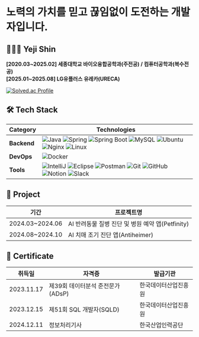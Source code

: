 <!--
**yereumi/yereumi** is a ✨ _special_ ✨ repository because its `README.md` (this file) appears on your GitHub profile.

Here are some ideas to get you started:

- 🔭 I’m currently working on ...
- 🌱 I’m currently learning ...
- 👯 I’m looking to collaborate on ...
- 🤔 I’m looking for help with ...
- 💬 Ask me about ...
- 📫 How to reach me: ...
- 😄 Pronouns: ...
- ⚡ Fun fact: ...
-->

# 노력의 가치를 믿고 끊임없이 도전하는 개발자입니다.

## 👩🏻‍💻 Yeji Shin

<!--
[![Mail](https://img.shields.io/badge/Mail-EA4335?style=flat&logo=Gmail&logoColor=white)]()
[![Blog](https://img.shields.io/badge/Blog-20C997?style=flat&logo=Velog&logoColor=white)](https://velog.io/@yereumi)
[![Instagram](https://img.shields.io/badge/Instagram-E4405F?style=flat&logo=Instagram&logoColor=white)](https://www.instagram.com/ye.reumi/)
-->

**[2020.03~2025.02] 세종대학교 바이오융합공학과(주전공) / 컴퓨터공학과(복수전공)**  
**[2025.01~2025.08] LG유플러스 유레카(URECA)**  

[![Solved.ac Profile](http://mazassumnida.wtf/api/v2/generate_badge?boj=lovelyyeji01)](https://solved.ac/lovelyyeji01)

## 🛠️ Tech Stack

| Category    | Technologies |
|-------------|--------------|
| **Backend** | ![Java](https://img.shields.io/badge/Java-007396?style=flat&logo=OpenJDK&logoColor=white) ![Spring](https://img.shields.io/badge/Spring-6DB33F?style=flat&logo=Spring&logoColor=white) ![Spring Boot](https://img.shields.io/badge/SpringBoot-6DB33F?style=flat&logo=SpringBoot&logoColor=white) ![MySQL](https://img.shields.io/badge/MySQL-4479A1?style=flat&logo=MySQL&logoColor=white) ![Ubuntu](https://img.shields.io/badge/Ubuntu-E95420?style=flat&logo=Ubuntu&logoColor=white) ![Nginx](https://img.shields.io/badge/Nginx-009639?style=flat&logo=Nginx&logoColor=white) ![Linux](https://img.shields.io/badge/Linux-FCC624?style=flat&logo=Linux&logoColor=white) |
| **DevOps**  | ![Docker](https://img.shields.io/badge/Docker-2496ED?style=flat&logo=Docker&logoColor=white) |
| **Tools**   | ![IntelliJ](https://img.shields.io/badge/IntelliJ-000000?style=flat&logo=IntellijIDEA&logoColor=white) ![Eclipse](https://img.shields.io/badge/Eclipse-2C2255?style=flat&logo=Eclipse&logoColor=white) ![Postman](https://img.shields.io/badge/Postman-FF6C37?style=flat&logo=Postman&logoColor=white) ![Git](https://img.shields.io/badge/Git-F05032?style=flat&logo=Git&logoColor=white) ![GitHub](https://img.shields.io/badge/GitHub-181717?style=flat&logo=GitHub&logoColor=white) ![Notion](https://img.shields.io/badge/Notion-000000?style=flat&logo=Notion&logoColor=white) ![Slack](https://img.shields.io/badge/Slack-4A154B?style=flat&logo=Slack&logoColor=white) |

## 📍 Project

| 기간             | 프로젝트명                                  |
|-----------------|------------------------------------------|
| 2024.03~2024.06 | AI 반려동물 질병 진단 및 병원 예약 앱(Petfinity) |
| 2024.08~2024.10 | AI 치매 조기 진단 앱(Antiheimer)             |

## 📄 Certificate

| 취득일       | 자격증                      | 발급기관          |
|------------|----------------------------|----------------|
| 2023.11.17 | 제39회 데이터분석 준전문가(ADsP) | 한국데이터산업진흥원 |
| 2023.12.15 | 제51회 SQL 개발자(SQLD)       | 한국데이터산업진흥원 |
| 2024.12.11 | 정보처리기사                  | 한국산업인력공단    |
